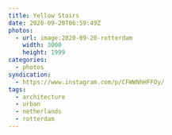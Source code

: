 ```yaml
---
title: Yellow Stairs
date: 2020-09-20T06:59:49Z
photos:
  - url: image:2020-09-20-rotterdam
    width: 3000
    height: 1999
categories:
  - photos
syndication:
  - https://www.instagram.com/p/CFWWNhHFFOy/
tags:
  - architecture
  - urban
  - netherlands
  - rotterdam
---
```

